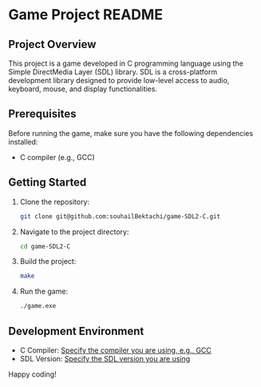 # Game Project README

## Project Overview

This project is a game developed in C programming language using the Simple DirectMedia Layer (SDL) library. SDL is a cross-platform development library designed to provide low-level access to audio, keyboard, mouse, and display functionalities.

## Prerequisites

Before running the game, make sure you have the following dependencies installed:

- C compiler (e.g., GCC)

## Getting Started

1. Clone the repository:

    ```bash
    git clone git@github.com:souhailBektachi/game-SDL2-C.git
    ```

2. Navigate to the project directory:

    ```bash
    cd game-SDL2-C
    ```

3. Build the project:

    ```bash
    make
    ```

4. Run the game:

    ```bash
    ./game.exe
    ```

## Development Environment

- C Compiler: [Specify the compiler you are using, e.g., GCC](link-to-gcc)
- SDL Version: [Specify the SDL version you are using](link-to-sdl-version)





Happy coding!
